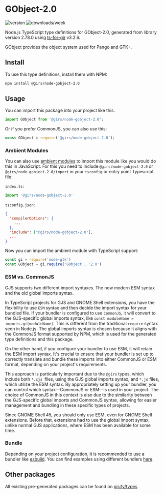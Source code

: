 
# GObject-2.0

![version](https://img.shields.io/npm/v/@girs/node-gobject-2.0)
![downloads/week](https://img.shields.io/npm/dw/@girs/node-gobject-2.0)


Node.js TypeScript type definitions for GObject-2.0, generated from library version 2.78.0 using [ts-for-gir](https://github.com/gjsify/ts-for-gir) v3.2.6.

GObject provides the object system used for Pango and GTK+.

## Install

To use this type definitions, install them with NPM:
```bash
npm install @girs/node-gobject-2.0
```

## Usage

You can import this package into your project like this:
```ts
import GObject from '@girs/node-gobject-2.0';
```

Or if you prefer CommonJS, you can also use this:
```ts
const GObject = require('@girs/node-gobject-2.0');
```

### Ambient Modules

You can also use [ambient modules](https://github.com/gjsify/ts-for-gir/tree/main/packages/cli#ambient-modules) to import this module like you would do this in JavaScript.
For this you need to include `@girs/node-gobject-2.0` or `@girs/node-gobject-2.0/import` in your `tsconfig` or entry point Typescript file:

`index.ts`:
```ts
import '@girs/node-gobject-2.0'
```

`tsconfig.json`:
```json
{
  "compilerOptions": {
    ...
  },
  "include": ["@girs/node-gobject-2.0"],
  ...
}
```

Now you can import the ambient module with TypeScript support: 

```ts
const gi = require('node-gtk')
const GObject = gi.require('GObject', '2.0')
```



### ESM vs. CommonJS

GJS supports two different import syntaxes. The new modern ESM syntax and the old global imports syntax.

In TypeScript projects for GJS and GNOME Shell extensions, you have the flexibility to use `ESM` syntax and then decide the import syntax for your bundled file. If your bundler is configured to use `CommonJS`, it will convert to the GJS-specific global imports syntax, like `const moduleName = imports.gi[moduleName]`. This is different from the traditional `require` syntax seen in Node.js. The global imports syntax is chosen because it aligns with the CommonJS format supported by NPM, which is used for the generated type definitions and this package.

On the other hand, if you configure your bundler to use ESM, it will retain the ESM import syntax. It's crucial to ensure that your bundler is set up to correctly translate and bundle these imports into either CommonJS or ESM format, depending on your project's requirements.

This approach is particularly important due to the `@girs` types, which include both `*.cjs `files, using the GJS global imports syntax, and `*.js` files, which utilize the ESM syntax. By appropriately setting up your bundler, you can control which syntax—CommonJS or ESM—is used in your project. The choice of CommonJS in this context is also due to the similarity between the GJS-specific global imports and CommonJS syntax, allowing for easier management and bundling in these specific types of projects.

Since GNOME Shell 45, you should only use ESM, even for GNOME Shell extensions. Before that, extensions had to use the global import syntax, unlike normal GJS applications, where ESM has been available for some time.

### Bundle

Depending on your project configuration, it is recommended to use a bundler like [esbuild](https://esbuild.github.io/). You can find examples using different bundlers [here](https://github.com/gjsify/ts-for-gir/tree/main/examples).

## Other packages

All existing pre-generated packages can be found on [gjsify/types](https://github.com/gjsify/types).

